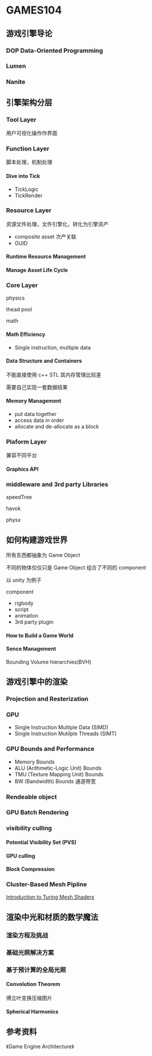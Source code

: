 # GAMES104

## 游戏引擎导论

### DOP Data-Oriented Programming

### Lumen

### Nanite

## 引擎架构分层

### Tool Layer

用户可视化操作作界面

### Function Layer

脚本处理，机制处理

#### Dive into Tick

+ TickLogic
+ TickRender

### Resource Layer

资源文件处理，文件引擎化，转化为引擎资产

+ composite asset 次产关联
+ GUID

#### Runtime Resource Management

#### Manage Asset Life Cycle

### Core Layer

physics

thead pool

math

#### Math Efficiency
+ Single instruction, multiple data

#### Data Structure and Containers

不能直接使用 c++ STL 其内存管理比较差

需要自己实现一套数据结果

#### Memory Management

+ put data together
+ access data in order
+ allocate and de-allocate as a block

### Plaform Layer

兼容不同平台

#### Graphics API

### middleware and 3rd party Libraries

speedTree

havok

physx

## 如何构建游戏世界

所有东西都抽象为 Game Object

不同的物体仅仅只是 Game Object 组合了不同的 component

以 unity 为例子

component
+ rigbody
+ script
+ animation
+ 3rd party plugin

#### How to Build a Game World

#### Sence Management

Bounding Volume hierarchies(BVH)

## 游戏引擎中的渲染

### Projection and Resterization

### GPU

+ Single Instruction Multiple Data (SIMD)
+ Single Instruction Mutilple Threads (SIMT)

### GPU Bounds and Performance

+ Memory Bounds
+ ALU (Arithmetic-Logic Unit) Bounds
+ TMU (Texture Mapping Unit) Bounds
+ BW (Bandwidth) Bounds 通道带宽

### Rendeable object

### GPU Batch Rendering

### visibility culling

#### Potential Visibility Set (PVS)

#### GPU culling

#### Block Compression

### Cluster-Based Mesh Pipline

[Introduction to Turing Mesh Shaders](https://developer.nvidia.com/blog/introduction-turing-mesh-shaders/)

## 渲染中光和材质的数学魔法

### 渲染方程及挑战

### 基础光照解决方案

### 基于预计算的全局光照

#### Convolution Theorem

傅立叶变换压缩图片

#### Spherical Harmonics

## 参考资料

《Game Engine Architecture》
